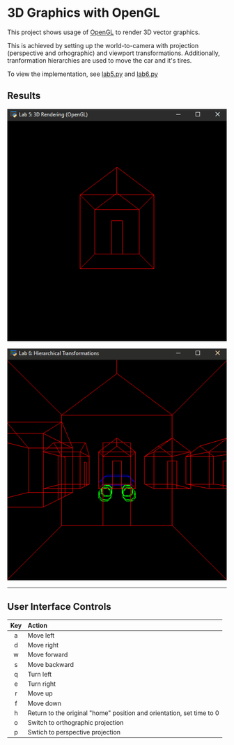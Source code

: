 # 3D Graphics with OpenGL
This project shows usage of [OpenGL](https://www.opengl.org/) to render 3D vector graphics.

This is achieved by setting up the world-to-camera with projection (perspective and orhographic) and viewport transformations.
Additionally, tranformation hierarchies are used to move the car and it's tires.

To view the implementation, see [lab5.py](lab5.py) and [lab6.py](lab6.py)

## Results

![](gifs/lab5.gif)

![](gifs/lab6.gif)

---

## User Interface Controls

Key | Action
:---: | :---
a  | Move left
d  | Move right
w  | Move forward
s  | Move backward
q  | Turn left
e  | Turn right
r  | Move up
f  | Move down
h  | Return to the original "home" position and orientation, set time to 0
o  | Switch to orthographic projection
p  | Swtich to perspective projection
